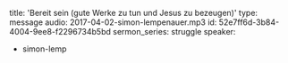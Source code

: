 title: 'Bereit sein (gute Werke zu tun und Jesus zu bezeugen)'
type: message
audio: 2017-04-02-simon-lempenauer.mp3
id: 52e7ff6d-3b84-4004-9ee8-f2296734b5bd
sermon_series: struggle
speaker:
  - simon-lemp
